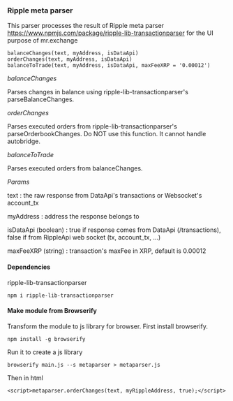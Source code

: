 ### Ripple meta parser
This parser processes the result of Ripple meta parser https://www.npmjs.com/package/ripple-lib-transactionparser for the UI purpose of mr.exchange

```
balanceChanges(text, myAddress, isDataApi)
orderChanges(text, myAddress, isDataApi)
balanceToTrade(text, myAddress, isDataApi, maxFeeXRP = '0.00012')
```
*balanceChanges*

Parses changes in balance using ripple-lib-transactionparser's parseBalanceChanges.

*orderChanges*

Parses executed orders from ripple-lib-transactionparser's parseOrderbookChanges.
Do NOT use this function. It cannot handle autobridge.

*balanceToTrade*

Parses executed orders from balanceChanges.

*Params*

text : the raw response from DataApi's transactions or Websocket's account_tx

myAddress : address the response belongs to

isDataApi (boolean) : true if response comes from DataApi (/transactions), false if from RippleApi web socket (tx, account_tx, ...)

maxFeeXRP (string) : transaction's maxFee in XRP, default is 0.00012

#### Dependencies
ripple-lib-transactionparser
```
npm i ripple-lib-transactionparser
```

#### Make module from Browserify
Transform the module to js library for browser.
First install browserify.

```
npm install -g browserify
```

Run it to create a js library
```
browserify main.js --s metaparser > metaparser.js
```

Then in html
```
<script>metaparser.orderChanges(text, myRippleAddress, true);</script>
```
